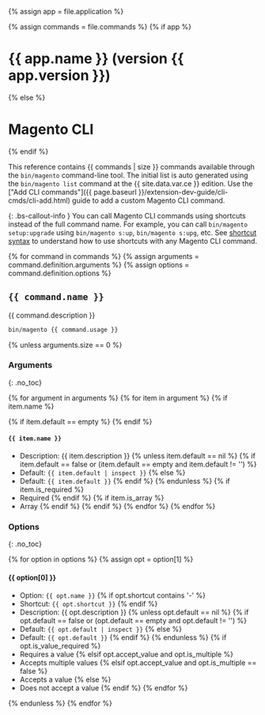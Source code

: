 {% assign app = file.application %}

{% assign commands = file.commands %}
{% if app %}
# {{ app.name }} (version {{ app.version }})
{% else %}
# Magento CLI
{% endif %}

This reference contains {{ commands | size }} commands available through the `bin/magento` command-line tool.
The initial list is auto generated using the `bin/magento list` command at the {{ site.data.var.ce }} edition. Use the ["Add CLI commands"]({{ page.baseurl }}/extension-dev-guide/cli-cmds/cli-add.html) guide to add a custom Magento CLI command.

{: .bs-callout-info }
You can call Magento CLI commands using shortcuts instead of the full command name. For example, you can call `bin/magento setup:upgrade` using `bin/magento s:up`, `bin/magento s:upg`, etc. See [shortcut syntax](https://symfony.com/doc/current/components/console/usage.html#shortcut-syntax) to understand how to use shortcuts with any Magento CLI command.

{% for command in commands %}
  {% assign arguments = command.definition.arguments %}
  {% assign options = command.definition.options %}

## `{{ command.name }}`

{{ command.description }}

```bash
bin/magento {{ command.usage }}
```

  {% unless arguments.size == 0 %}

### Arguments
{: .no_toc}

  {% for argument in arguments %}
  {% for item in argument %}
  {% if item.name %}
  
  {% if item.default == empty %}
  {% endif %}

#### `{{ item.name }}`

- Description: {{ item.description }}
{% unless item.default == nil %}
  {% if item.default == false or (item.default == empty and item.default != '') %}
- Default: `{{ item.default | inspect }}`
  {% else %}
- Default: `{{ item.default }}`
  {% endif %}
{% endunless %}
  {% if item.is_required %}
- Required
  {% endif %}
  {% if item.is_array %}
- Array
  {% endif %}
  {% endif %}
  {% endfor %}
  {% endfor %}

### Options
{: .no_toc}

 {% for option in options %}
 {% assign opt = option[1] %}
#### {{ option[0] }}

- Option: `{{ opt.name }}`
{% if opt.shortcut contains '-' %}
- Shortcut: `{{ opt.shortcut }}`
{% endif %}
- Description: {{ opt.description }}
{% unless opt.default == nil %}
  {% if opt.default == false or (opt.default == empty and opt.default != '') %}
- Default: `{{ opt.default | inspect }}`
  {% else %}
- Default: `{{ opt.default }}`
  {% endif %}
{% endunless %}
{% if opt.is_value_required %}
- Requires a value
{% elsif opt.accept_value and opt.is_multiple %}
- Accepts multiple values
{% elsif opt.accept_value and opt.is_multiple == false %}
- Accepts a value
{% else %}
- Does not accept a value
{% endif %}
{% endfor %}

{% endunless %}
{% endfor %}
